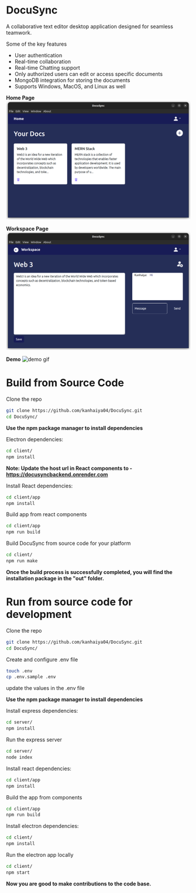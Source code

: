 # DocuSync

A collaborative text editor desktop application designed for seamless teamwork.

Some of the key features

- User authentication
- Real-time collaboration
- Real-time Chatting support
- Only authorized users can edit or access specific documents
- MongoDB integration for storing the documents
- Supports Windows, MacOS, and Linux as well

**Home Page**
![home page](./img/Home.png)

**Workspace Page**
![Workspace Page](./img/Workspace.png)

**Demo**
![demo gif](./img/demo.gif)
# Build from Source Code

Clone the repo

```bash
git clone https://github.com/kanhaiya04/DocuSync.git
cd DocuSync/
```

**Use the npm package manager to install dependencies**

Electron dependencies:

```bash
cd client/
npm install
```

**Note: Update the host url in React components to - https://docusyncbackend.onrender.com**

Install React dependencies:

```bash
cd client/app
npm install
```

Build app from react components

```bash
cd client/app
npm run build
```

Build DocuSync from source code for your platform

```bash
cd client/
npm run make
```

**Once the build process is successfully completed, you will find the installation package in the "out" folder.**

# Run from source code for development

Clone the repo

```bash
git clone https://github.com/kanhaiya04/DocuSync.git
cd DocuSync/
```

Create and configure .env file

```bash
touch .env
cp .env.sample .env
```

update the values in the .env file

**Use the npm package manager to install dependencies**

Install express dependencies:

```bash
cd server/
npm install
```

Run the express server

```bash
cd server/
node index
```

Install react dependencies:

```bash
cd client/app
npm install
```

Build the app from components

```bash
cd client/app
npm run build
```

Install electron dependencies:

```bash
cd client/
npm install
```

Run the electron app locally

```bash
cd client/
npm start
```

**Now you are good to make contributions to the code base.**
